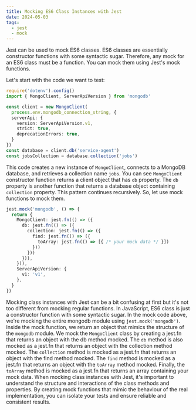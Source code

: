 ```yaml
---
title: Mocking ES6 Class Instances with Jest
date: 2024-05-03
tags:
  - jest
  - mock
---
```

Jest can be used to mock ES6 classes. ES6 classes are essentially constructor functions with some syntactic sugar. Therefore, any mock for an ES6 class must be a function. You can mock them using Jest's mock functions. 

Let's start with the code we want to test:
```typescript
require('dotenv').config()
import { MongoClient, ServerApiVersion } from 'mongodb'

const client = new MongoClient(
  process.env.mongodb_connection_string, {
  serverApi: {
    version: ServerApiVersion.v1,
    strict: true,
    deprecationErrors: true,
  }
})
const database = client.db('service-agent')
const jobsCollection = database.collection('jobs')

```

This code creates a new instance of `MongoClient`, connects to a MongoDB database, and retrieves a collection name `jobs`.
You can see `MongoClient` constructor function returns a client object that has `db` property. The `db` property is another function that returns a database object containing `collection` property. This pattern continues recursively. So, let use mock functions to mock them.

```typescript
jest.mock('mongodb', () => {
  return {
    MongoClient: jest.fn(() => ({
      db: jest.fn(() => ({
        collection: jest.fn(() => ({
          find: jest.fn(() => ({
            toArray: jest.fn(() => [{ /* your mock data */ }])
          }))
        }))
      })),
    })),
    ServerApiVersion: {
      v1: 'v1',
    },
  }
})
```

Mocking class instances with Jest can be a bit confusing at first but it's not too different from mocking regular functions. In JavaScript, ES6 class is just a constructor function with some syntactic sugar.
In the mock code above, we're mocking the entire mongodb module using `jest.mock('mongodb')`. Inside the mock function, we return an object that mimics the structure of the `mongodb` module.
We mock the `MongoClient` class by creating a jest.fn that returns an object with the db method mocked. The `db` method is also mocked as a jest.fn that returns an object with the collection method mocked. The `collection` method is mocked as a jest.fn that returns an object with the find method mocked. The `find` method is mocked as a jest.fn that returns an object with the `toArray` method mocked. Finally, the `toArray` method is mocked as a jest.fn that returns an array containing your mock data.
When mocking class instances with Jest, it's important to understand the structure and interactions of the class methods and properties. By creating mock functions that mimic the behaviour of the real implementation, you can isolate your tests and ensure reliable and consistent results.